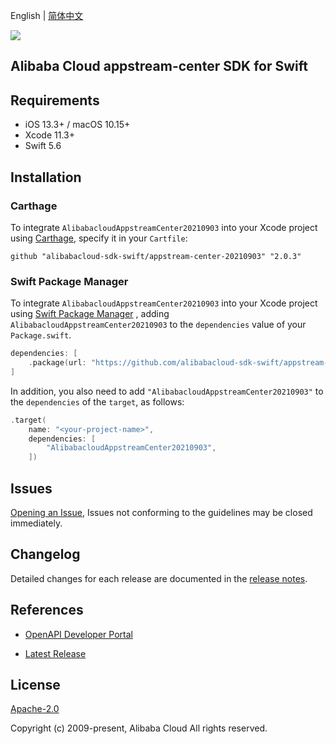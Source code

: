 English | [简体中文](README-CN.md)

![](https://aliyunsdk-pages.alicdn.com/icons/AlibabaCloud.svg)

## Alibaba Cloud appstream-center SDK for Swift

## Requirements

- iOS 13.3+ / macOS 10.15+
- Xcode 11.3+
- Swift 5.6

## Installation

### Carthage

To integrate `AlibabacloudAppstreamCenter20210903` into your Xcode project using [Carthage](https://github.com/Carthage/Carthage), specify it in your `Cartfile`:

```ogdl
github "alibabacloud-sdk-swift/appstream-center-20210903" "2.0.3"
```

### Swift Package Manager

To integrate `AlibabacloudAppstreamCenter20210903` into your Xcode project using [Swift Package Manager](https://swift.org/package-manager/) , adding `AlibabacloudAppstreamCenter20210903` to the `dependencies` value of your `Package.swift`.

```swift
dependencies: [
    .package(url: "https://github.com/alibabacloud-sdk-swift/appstream-center-20210903.git", from: "2.0.3")
]
```

In addition, you also need to add `"AlibabacloudAppstreamCenter20210903"` to the `dependencies` of the `target`, as follows:

```swift
.target(
    name: "<your-project-name>",
    dependencies: [
        "AlibabacloudAppstreamCenter20210903",
    ])
```

## Issues

[Opening an Issue](https://github.com/alibabacloud-sdk-swift/appstream-center-20210903/issues/new), Issues not conforming to the guidelines may be closed immediately.

## Changelog

Detailed changes for each release are documented in the [release notes](./ChangeLog.txt).

## References

* [OpenAPI Developer Portal](https://next.api.alibabacloud.com/home)
- [Latest Release](https://github.com/alibabacloud-sdk-swift/appstream-center-20210903)

## License

[Apache-2.0](http://www.apache.org/licenses/LICENSE-2.0)

Copyright (c) 2009-present, Alibaba Cloud All rights reserved.
